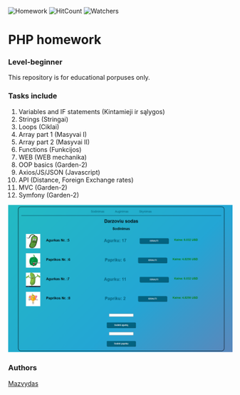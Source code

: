 ![Homework](https://img.shields.io/badge/PHP-homework-blue)
![HitCount](http://hits.dwyl.com/Slashass/php-Namu-Darbai.svg)
![Watchers](https://img.shields.io/github/watchers/Slashass/php-Namu-Darbai?style=social)

# PHP homework
### Level-beginner

This repository is for educational porpuses only. 

### Tasks include
1. Variables and IF statements (Kintamieji ir sąlygos)
2. Strings (Stringai)
3. Loops (Ciklai)
4. Array part 1 (Masyvai I)
5. Array part 2 (Masyvai II)
6. Functions (Funkcijos)
7. WEB (WEB mechanika)
8. OOP basics (Garden-2)
9. Axios/JS/JSON (Javascript)
10. API (Distance, Foreign Exchange rates)
11. MVC (Garden-2)
12. Symfony (Garden-2)

<img width="550" alt="Capture" src="screenshot/screenshot.png">

### Authors
[Mazvydas](https://github.com/Slashass)